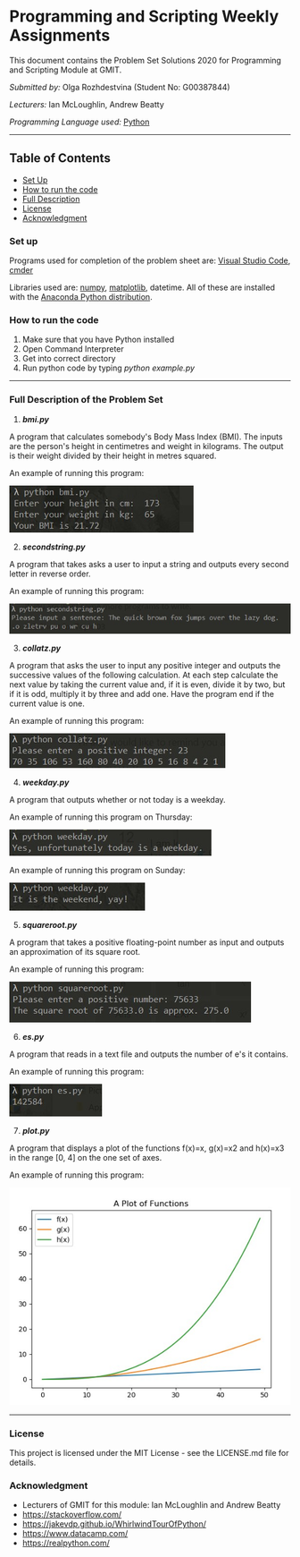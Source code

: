# Programming and Scripting Weekly Assignments

This document contains the Problem Set Solutions 2020 for Programming and Scripting Module at GMIT. 

*Submitted by:* Olga Rozhdestvina (Student No: G00387844) 

*Lecturers:* Ian McLoughlin, Andrew Beatty 

*Programming Language used:* [Python](https://www.python.org/)

------

## Table of Contents

* [Set Up](https://github.com/olgarozhdestvina/pands-problems-2020/blob/master/Problem%20Set#set-up)
* [How to run the code](https://github.com/olgarozhdestvina/pands-problems-2020/blob/master/Problem%20Set#how-to-run-the-code)
* [Full Description](https://github.com/olgarozhdestvina/pands-problems-2020/blob/master/Problem%20Set#full-description-of-the-problem-set)
* [License](https://github.com/olgarozhdestvina/pands-problems-2020/blob/master/Problem%20Set#license)
* [Acknowledgment](https://github.com/olgarozhdestvina/pands-problems-2020/blob/master/Problem%20Set#acknowledgment)




### Set up

Programs used for completion of the problem sheet are: [Visual Studio Code](https://code.visualstudio.com/), [cmder](http://cmder.net/)

Libraries used are: [numpy](https://numpy.org/), [matplotlib](https://matplotlib.org/), datetime. All of these are installed with the [Anaconda Python distribution](https://www.anaconda.com/). 

 

###  How to run the code

1. Make sure that you have Python installed
2. Open Command Interpreter 
3. Get into correct directory
4. Run python code by typing *python example.py*

------


### Full Description of the Problem Set

1. ***bmi.py***
    	

A program that calculates somebody's Body Mass Index (BMI). The inputs are the person's height in centimetres and weight in kilograms. The output is their weight divided by their height in metres squared.
    	
An example of running this program: 

  ![](https://raw.githubusercontent.com/olgarozhdestvina/pands-problems-2020/master/Problem%20Set/Examples%20of%20running%20the%20code/bmi.py.jpg)



2. ***secondstring.py***

A program that takes asks a user to input a string and outputs every second letter in reverse order.

An example of running this program:

  ![](https://raw.githubusercontent.com/olgarozhdestvina/pands-problems-2020/master/Problem%20Set/Examples%20of%20running%20the%20code/secondstring.py.jpg)



3. ***collatz.py***

A program that asks the user to input any positive integer and outputs the successive values of the following calculation. At each step calculate the next value by taking the current value and, if it is even, divide it by two, but if it is odd, multiply it by three and add one. Have the program end if the current value is one.

An example of running this program: 

   ![](https://raw.githubusercontent.com/olgarozhdestvina/pands-problems-2020/master/Problem%20Set/Examples%20of%20running%20the%20code/collatz.py.jpg) 

   

4. ***weekday.py***


A program that outputs whether or not today is a weekday. 

An example of running this program on Thursday:

![](https://raw.githubusercontent.com/olgarozhdestvina/pands-problems-2020/master/Problem%20Set/Examples%20of%20running%20the%20code/weekday.py%20Thursday.jpg)

An example of running this program on Sunday:

![](https://raw.githubusercontent.com/olgarozhdestvina/pands-problems-2020/master/Problem%20Set/Examples%20of%20running%20the%20code/weekday.py%20Sunday.jpg)


5. ***squareroot.py***


A program that takes a positive floating-point number as input and outputs an approximation of its square root. 

An example of running this program:


![](https://raw.githubusercontent.com/olgarozhdestvina/pands-problems-2020/master/Problem%20Set/Examples%20of%20running%20the%20code/squareroot.py.jpg) 



6. ***es.py***


A program that reads in a text file and outputs the number of e's it contains. 

An example of running this program:


![](https://raw.githubusercontent.com/olgarozhdestvina/pands-problems-2020/master/Problem%20Set/Examples%20of%20running%20the%20code/es.py.jpg) 


7. ***plot.py***

A program that displays a plot of the functions f(x)=x, g(x)=x2 and h(x)=x3 in the range [0, 4] on the one set of axes.

An example of running this program:

![](https://raw.githubusercontent.com/olgarozhdestvina/pands-problems-2020/master/Problem%20Set/Examples%20of%20running%20the%20code/plot.py.jpg)

------






### License

This project is licensed under the MIT License - see the LICENSE.md file for details.



### Acknowledgment

- Lecturers of GMIT for this module: Ian McLoughlin and Andrew Beatty 
- https://stackoverflow.com/
- https://jakevdp.github.io/WhirlwindTourOfPython/
- https://www.datacamp.com/
- https://realpython.com/
